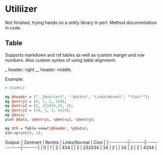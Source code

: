 # Utiliizer

Not finished, trying hands on a utility library in perl.
Method documentation in code.
## Table

Supports markdown and rsf tables as well as custom margin and row numbers.
Also custom syntax of using table alignment: 

_ header: right __ header: middle.

Example:
```perl
# EXAMPLE

my @header = ("__Zentriert", "_Rechts", "Links/Normal", "*Cool*");
my @entry1 = (0, 1, 2, 434);
my @entry2 = (2, 232434,34, 2);
my @entry3 = (24, 2, 2, 4334);
my @data;
push @data, \@entry1, \@entry2, \@entry3;

my $tb = Table->new(\@header, \@data);
$tb->print(0, 1);
```

Output:
| Zentriert | Rechts | Links/Normal | *Cool* |
|:---------:|-------:|--------------|--------|
| 0         | 1      | 2            | 434    |
| 2         | 232434 | 34           | 2      |
| 24        | 2      | 2            | 4334   |
